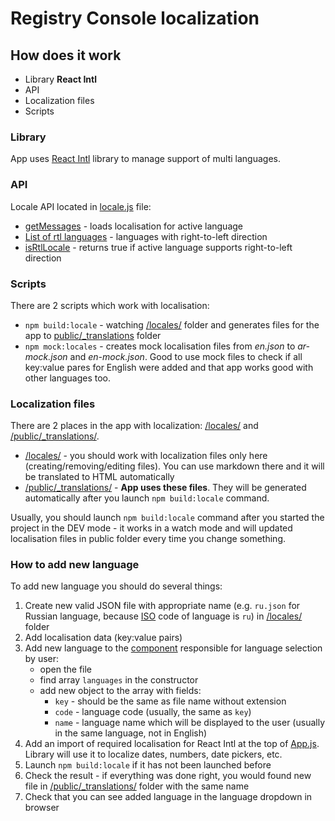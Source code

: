 # Registry Console localization

## How does it work
* Library **React Intl**
* API
* Localization files
* Scripts

### Library
App uses [React Intl](https://github.com/yahoo/react-intl) library to manage support of multi languages.

### API
Locale API located in [locale.js](./src/api/locale.js) file:
* [getMessages](./src/api/locale.js#L14) - loads localisation for active language
* [List of rtl languages](./src/api/locale.js#L5) - languages with right-to-left direction
* [isRtlLocale](./src/api/locale.js#L20) - returns true if active language supports right-to-left direction

### Scripts
There are 2 scripts which work with localisation:
* `npm build:locale` - watching [/locales/](./locales) folder and generates files for the app to [public/_translations](./public/_translations) folder
* `npm mock:locales` - creates mock localisation files from *en.json* to *ar-mock.json* and *en-mock.json*. Good to use mock files to check if all key:value pares for English were added and that app works good with other languages too.

### Localization files
There are 2 places in the app with localization: [/locales/](./locales) and [/public/_translations/](./public/_translations).
* [/locales/](./locales) - you should work with localization files only here (creating/removing/editing files). You can use markdown there and it will be translated to HTML automatically
* [/public/_translations/](./public/_translations) - **App uses these files**. They will be generated automatically after you launch `npm build:locale` command.

Usually, you should launch `npm build:locale` command after you started the project in the DEV mode - it works in a watch mode and will updated 
localisation files in public folder every time you change something.

### How to add new language
To add new language you should do several things:
1. Create new valid JSON file with appropriate name (e.g. `ru.json` for Russian language, because [ISO](https://en.wikipedia.org/wiki/ISO_639) code of language is `ru`) in [/locales/](./locales) folder
2. Add localisation data (key:value pairs)
3. Add new language to the [component](./src/components/Layout/SelectLang/index.js) responsible for language selection by user:
    * open the file
    * find array `languages` in the constructor
    * add new object to the array with fields:
        * `key` - should be the same as file name without extension
        * `code` - language code (usually, the same as `key`)
        * `name` - language name which will be displayed to the user (usually in the same language, not in English)
4. Add an import of required localisation for React Intl at the top of [App.js](./src/components/App.js#L10). Library will use it to localize dates, numbers, date pickers, etc.
5. Launch `npm build:locale` if it has not been launched before
6. Check the result - if everything was done right, you would found new file in [/public/_translations/](./public/_translations) folder with the same name
7. Check that you can see added language in the language dropdown in browser